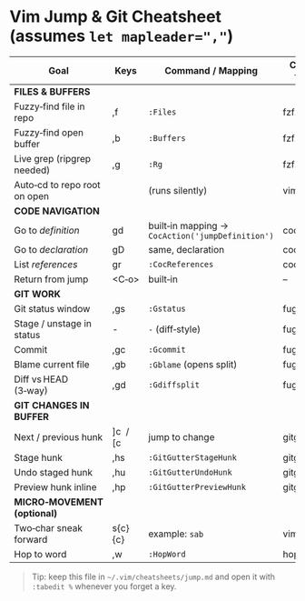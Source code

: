 # Vim Jump & Git Cheatsheet   (assumes `let mapleader=","`)

| Goal | Keys | Command / Mapping | Comes from |
|------|------|------------------|------------|
| **FILES & BUFFERS** ||||
| Fuzzy‑find file in repo | ,f | `:Files` | fzf.vim |
| Fuzzy‑find open buffer | ,b | `:Buffers` | fzf.vim |
| Live grep (ripgrep needed) | ,g | `:Rg` | fzf.vim |
| Auto‑cd to repo root on open |  | (runs silently) | vim‑rooter |
| **CODE NAVIGATION** ||||
| Go to *definition* | gd | built‑in mapping → `CocAction('jumpDefinition')` | coc.nvim |
| Go to *declaration* | gD | same, declaration | coc.nvim |
| List *references* | gr | `:CocReferences` | coc.nvim |
| Return from jump | <C‑o> | built‑in | – |
| **GIT WORK** ||||
| Git status window | ,gs | `:Gstatus` | fugitive |
| Stage / unstage in status | - | `-` (diff‑style) | fugitive |
| Commit | ,gc | `:Gcommit` | fugitive |
| Blame current file | ,gb | `:Gblame` (opens split) | fugitive |
| Diff vs HEAD (3‑way) | ,gd | `:Gdiffsplit` | fugitive |
| **GIT CHANGES IN BUFFER** ||||
| Next / previous hunk | ]c  /  [c | jump to change | gitgutter |
| Stage hunk | ,hs | `:GitGutterStageHunk` | gitgutter |
| Undo staged hunk | ,hu | `:GitGutterUndoHunk` | gitgutter |
| Preview hunk inline | ,hp | `:GitGutterPreviewHunk` | gitgutter |
| **MICRO‑MOVEMENT (optional)** ||||
| Two‑char sneak forward | s{c}{c} | example: `sab` | vim‑sneak |
| Hop to word | ,w | `:HopWord` | hop.nvim |

> Tip: keep this file in `~/.vim/cheatsheets/jump.md` and open it with `:tabedit %` whenever you forget a key.
